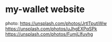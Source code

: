 # my-wallet website

photo:
    https://unsplash.com/photos/JrtlTputiWw
    https://unsplash.com/photos/uJhgEXPqSPk
    https://unsplash.com/photos/FumjLlfuvhg


